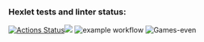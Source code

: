 ### Hexlet tests and linter status:
[![Actions Status](https://github.com/Dmitry996/python-project-lvl1/workflows/hexlet-check/badge.svg)](https://github.com/Dmitry996/python-project-lvl1/actions)<a href="https://codeclimate.com/github/codeclimate/codeclimate/maintainability"><img src="https://api.codeclimate.com/v1/badges/a99a88d28ad37a79dbf6/maintainability" /></a>
![example workflow](https://github.com/Dmitry996/python-project-lvl1/actions/workflows/main.yml/badge.svg)
![Games-even](https://asciinema.org/a/9BiEtSz6rM02wenx2VT5oRP4U)
